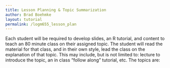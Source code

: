 ```yaml
---
title: Lesson Planning & Topic Summarization
author: Brad Boehmke
layout: tutorial
permalink: /logm655_lesson_plan
---
```


Each student will be required to develop slides, an R tutorial, and content to teach an 80 minute class on their assigned topic.  The student will read the material for that class, and in their own style, lead the class on the explanation of that topic.  This may include, but is not limited to: lecture to introduce the topic, an in class “follow along” tutorial, etc.  The topics are:

